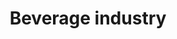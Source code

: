 ---
title: Beverage industry
longTitle: 'Beverage industry'
tags:
- gccommon
broaderTerm:
- "[[Wine industry]]"
narrowerTerm:
- "[[Agri-food industry]]"
relatedTerm:
- "[[Beverages]]"
use:
- "[[Beverage sector Drink industry]]"
---